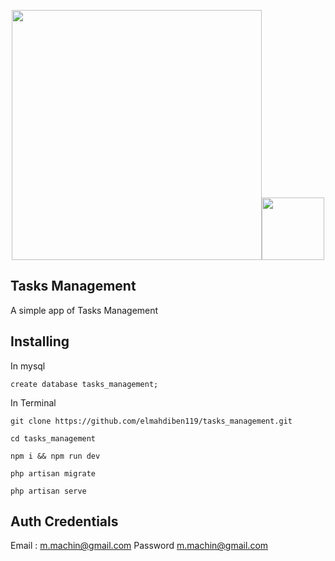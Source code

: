 <p align="center"><a href="https://laravel.com" target="_blank"><img src="https://raw.githubusercontent.com/laravel/art/master/logo-lockup/5%20SVG/2%20CMYK/1%20Full%20Color/laravel-logolockup-cmyk-red.svg" width="400"></a><a href="https://vuejs.org/" target="_blank"><img src="https://vuejs.org/images/logo.png" width="100"></a></p>


## Tasks Management
A simple app of Tasks Management

## Installing
In mysql
```
create database tasks_management;
```
In Terminal
```
git clone https://github.com/elmahdiben119/tasks_management.git
```
```
cd tasks_management
```
```
npm i && npm run dev
```
```
php artisan migrate
```
```
php artisan serve
```
## Auth Credentials
Email :
m.machin@gmail.com
Password
m.machin@gmail.com
